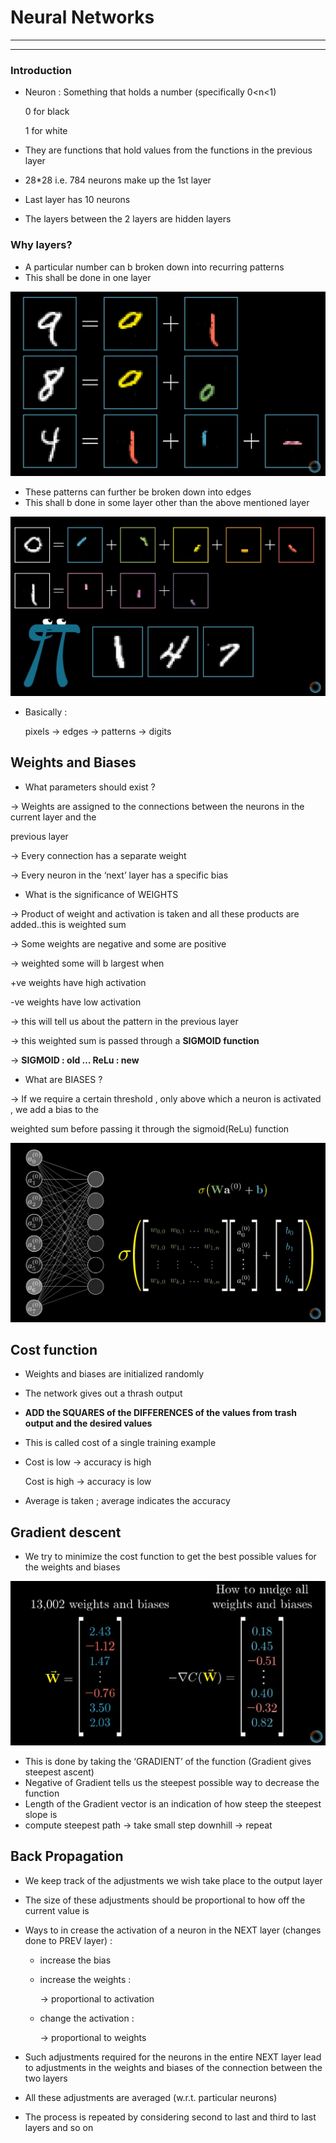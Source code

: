 # Neural Networks

---

---

### Introduction

- Neuron : Something that holds a number (specifically 0<n<1)
    
    0 for black 
    
    1 for white
    
- They are functions that hold values from the functions in the previous layer
- 28*28 i.e. 784 neurons make up the 1st layer
- Last layer has 10 neurons
- The layers between the 2 layers are hidden layers

 

### Why layers?

- A particular number can b broken down into recurring patterns
- This shall be done in one layer

![Unavailable](NeuralNetworks/Untitled.png)

- These patterns can further be broken down into edges
- This shall b done in some layer other than the above mentioned layer

![Unavailable](NeuralNetworks/Untitled1.png)

- Basically :
    
    pixels → edges → patterns → digits
    

## Weights and Biases

- What parameters should exist ?

→  Weights are assigned to the connections between the neurons in the current layer and the

previous layer

→ Every connection has a separate weight 

→ Every neuron in the ‘next’ layer has a specific bias 

- What is the significance of WEIGHTS

→  Product of weight and activation is taken and all these products are added..this is weighted sum

→ Some weights are negative and some are positive 

→ weighted some will b largest when 

+ve weights have high activation 

-ve weights have low activation 

→ this will tell us about the pattern in the previous layer 

→ this weighted sum is passed through a ************************SIGMOID function************************

→ **SIGMOID : old … ReLu : new**  

- What are BIASES ?

→ If we require a certain threshold , only above which a neuron is activated , we add a bias to the

weighted sum before passing it through the sigmoid(ReLu) function

![Unavailable](NeuralNetworks/Untitled2.png)

## Cost function

- Weights and biases are initialized randomly
- The network gives out a thrash output
- **ADD the SQUARES of the DIFFERENCES of the values from trash output and the desired values**
- This is called cost of a single training example
- Cost is low → accuracy is high
    
    Cost is high → accuracy is low 
    
- Average is taken ; average indicates the accuracy

 

## Gradient descent

- We try to minimize the cost function to get the best possible values for the weights and biases

![Unavailable](NeuralNetworks/Untitled3.png)

- This is done by taking the ‘GRADIENT’ of the function (Gradient gives steepest ascent)
- Negative of Gradient tells us the steepest possible way to decrease the function
- Length of the Gradient vector is an indication of how steep the steepest slope is
- compute steepest path → take small step downhill → repeat

## Back Propagation

- We keep track of the adjustments we wish take place to the output layer
- The size of these adjustments should be proportional to how off the current value is
- Ways to in crease the activation of a neuron in the NEXT layer (changes done to PREV layer) :
    - increase the bias
    - increase the weights :
        
        → proportional to activation
        
    - change the activation :
        
        → proportional to weights 
        
- Such adjustments required for the neurons in the entire NEXT layer lead to adjustments in the weights and biases of the connection between the two layers
- All these adjustments are averaged (w.r.t. particular neurons)
- The process is repeated by considering second to last and third to last layers and so on